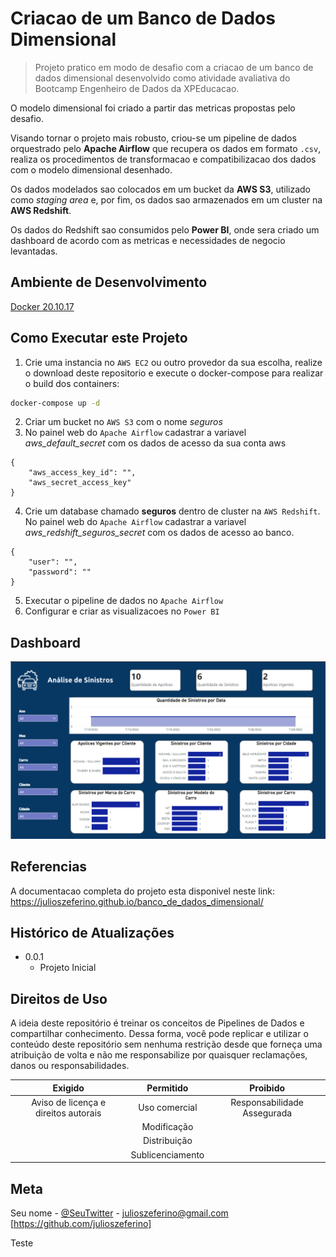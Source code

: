 # Criacao de um Banco de Dados Dimensional

> Projeto pratico em modo de desafio com a criacao de um banco de dados dimensional desenvolvido como atividade avaliativa do Bootcamp Engenheiro de Dados da XPEducacao.

O modelo dimensional foi criado a partir das metricas propostas pelo desafio.

Visando tornar o projeto mais robusto, criou-se um pipeline de dados orquestrado pelo **Apache Airflow** que recupera os dados em formato `.csv`, realiza os procedimentos de transformacao e compatibilizacao dos dados com o modelo dimensional desenhado.

Os dados modelados sao colocados em um bucket da **AWS S3**, utilizado como *staging area* e, por fim, os dados sao armazenados em um cluster na **AWS Redshift**.

Os dados do Redshift sao consumidos pelo **Power BI**, onde sera criado um dashboard de acordo com as metricas e necessidades de negocio levantadas.

## **Ambiente de Desenvolvimento**

[Docker 20.10.17](https://www.docker.com/)     

## **Como Executar este Projeto**

1. Crie uma instancia no `AWS EC2` ou outro provedor da sua escolha, realize o download deste repositorio e execute o docker-compose para realizar o build dos containers:

```bash
docker-compose up -d
```
2. Criar um bucket no `AWS S3` com o nome *seguros*
3. No painel web do `Apache Airflow` cadastrar a variavel *aws_default_secret* com os dados de acesso da sua conta aws
```
{
    "aws_access_key_id": "",
    "aws_secret_access_key"
}
```
4. Crie um database chamado **seguros** dentro de cluster na `AWS Redshift`. No painel web do `Apache Airflow` cadastrar a variavel *aws_redshift_seguros_secret* com os dados de acesso ao banco.
```
{
    "user": "",
    "password": ""
}
```
5. Executar o pipeline de dados no `Apache Airflow`
6. Configurar e criar as visualizacoes no `Power BI`

## **Dashboard**
[![Seguros](docs/media/seguros.png)](https://app.powerbi.com/view?r=eyJrIjoiNmIwNDg1ZjctZmY0YS00ZjYwLTlhYjgtMjcxNjQyZDJhZWY1IiwidCI6IjM0Zjc1YTY1LWUzYWItNDY3Yy1hNzhhLTcxNjkwNTBjMWY5MSJ9)  

## **Referencias**

A documentacao completa do projeto esta disponivel neste link: https://julioszeferino.github.io/banco_de_dados_dimensional/ 

## Histórico de Atualizações

* 0.0.1
    * Projeto Inicial

## Direitos de Uso
A ideia deste repositório é treinar os conceitos de Pipelines de Dados e compartilhar conhecimento. Dessa forma, você pode replicar e utilizar o conteúdo deste repositório sem nenhuma restrição desde que forneça uma atribuição de volta e não me responsabilize por quaisquer reclamações, danos ou responsabilidades.  

Exigido | Permitido |Proibido
:---: | :---: | :---:
Aviso de licença e direitos autorais | Uso comercial | Responsabilidade Assegurada
 || Modificação ||
 || Distribuição || 
 || Sublicenciamento ||

## Meta

Seu nome - [@SeuTwitter](https://twitter.com/julioszeferino) - julioszeferino@gmail.com
[https://github.com/julioszeferino] 

Teste